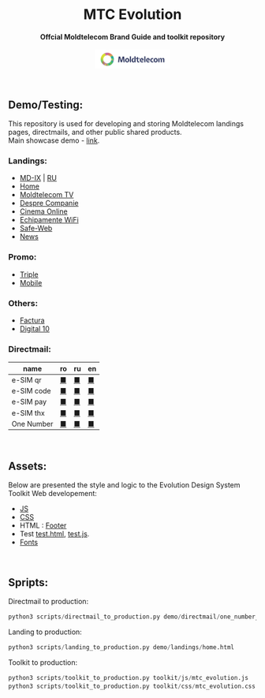 <h1 align="center">MTC Evolution</h1>
<h4 align="center">Offcial Moldtelecom Brand Guide and toolkit repository</h4>

<p align=center>                           
  <img align="center" style="height: 30%; width: 30%;" src="images/directmail/v1/moldtelecom_small_logo_1.png" />
</p> 
<br>
<h2>Demo/Testing:</h2>

This repository is used for developing and storing Moldtelecom landings pages, directmails, and other public shared products.<br>
Main showcase demo - [link](https://cristianbrinza.github.io/evolution/v1/).
### Landings:
- [MD-IX](https://cristianbrinza.github.io/evolution/v1/demo/landings/mdix.html) | [RU](https://cristianbrinza.github.io/evolution/v1/demo/landings/mdix_ru.html)
- [Home](https://cristianbrinza.github.io/evolution/v1/demo/landings/home.html)
- [Moldtelecom TV](https://cristianbrinza.github.io/evolution/v1/demo/landings/moldtelecom-tv.html)
- [Despre Companie](https://cristianbrinza.github.io/evolution/v1/demo/landings/despre-companie.html)
- [Cinema Online](https://cristianbrinza.github.io/evolution/v1/demo/landings/cinema-online.html)
- [Echipamente WiFi](https://cristianbrinza.github.io/evolution/v1/demo/landings/echipamente-wifi.html)
- [Safe-Web](https://cristianbrinza.github.io/evolution/v1/demo/landings/safe-web.html)
- [News](https://cristianbrinza.github.io/evolution/v1/demo/landings/news.html)

### Promo:
- [Triple](https://cristianbrinza.github.io/evolution/v1/demo/landings/triple.html)
- [Mobile](https://cristianbrinza.github.io/evolution/v1/demo/landings/tm.html)

### Others:
- [Factura](https://cristianbrinza.github.io/evolution/v1/demo/landings/factura.html)
- [Digital 10](https://cristianbrinza.github.io/evolution/v1/demo/landings/digital10.html)


### Directmail:

|name|ro|ru|en|
|----|----|----|----|
|e-SIM qr|[■](https://cristianbrinza.github.io/evolution/v1/demo/directmail/esim_qr_ro.html)|[■](https://cristianbrinza.github.io/evolution/v1/demo/directmail/esim_qr_ru.html)|[■](https://cristianbrinza.github.io/evolution/v1/demo/directmail/esim_qr_en.html)
|e-SIM code|[■](https://cristianbrinza.github.io/evolution/v1/demo/directmail/esim_code_ro.html)|[■](https://cristianbrinza.github.io/evolution/v1/demo/directmail/esim_code_ru.html)|[■](https://cristianbrinza.github.io/evolution/v1/demo/directmail/esim_code_en.html)
|e-SIM pay|[■](https://cristianbrinza.github.io/evolution/v1/demo/directmail/esim_pay_ro.html)|[■](https://cristianbrinza.github.io/evolution/v1/demo/directmail/esim_pay_ru.html)|[■](https://cristianbrinza.github.io/evolution/v1/demo/directmail/esim_pay_en.html)
|e-SIM thx|[■](https://cristianbrinza.github.io/evolution/v1/demo/directmail/esim_thx_ro.html)|[■](https://cristianbrinza.github.io/evolution/v1/demo/directmail/esim_thx_ru.html)|[■](https://cristianbrinza.github.io/evolution/v1/demo/directmail/esim_thx_en.html)
|One Number|[■](https://cristianbrinza.github.io/evolution/v1/demo/directmail/one_number_qr_ro.html)|[■](https://cristianbrinza.github.io/evolution/v1/demo/directmail/one_number_qr_ru.html)| [■](https://cristianbrinza.github.io/evolution/v1/demo/directmail/one_number_qr_en.html)|

<br>
<h2>Assets:</h2>
Below are presented the style and logic to the Evolution Design System Toolkit Web developement:

- [JS](toolkit/js/mtc_evolution.js)
- [CSS](toolkit/css/mtc_evolution.css)
- HTML : [Footer](toolkit/html/mtc_evolution_footer.html)
- Test [test.html](demo/landings/test.html), [test.js](toolkit/test/test.js).
- [Fonts](toolkit/fonts)


<br>
<h2>Spripts:</h2>
Directmail to production:

```python
python3 scripts/directmail_to_production.py demo/directmail/one_number_qr_ro.html
```

Landing to production:

```python
python3 scripts/landing_to_production.py demo/landings/home.html
```


Toolkit to production:

```python
python3 scripts/toolkit_to_production.py toolkit/js/mtc_evolution.js
python3 scripts/toolkit_to_production.py toolkit/css/mtc_evolution.css
```